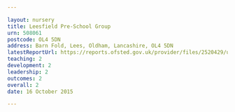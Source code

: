 ```yaml
---

layout: nursery
title: Leesfield Pre-School Group
urn: 508061
postcode: OL4 5DN
address: Barn Fold, Lees, Oldham, Lancashire, OL4 5DN
latestReportUrl: https://reports.ofsted.gov.uk/provider/files/2520429/urn/508061.pdf
teaching: 2
development: 2
leadership: 2
outcomes: 2
overall: 2
date: 16 October 2015

---
```

